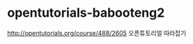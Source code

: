 opentutorials-babooteng2
========================

http://opentutorials.org/course/488/2605 오픈튜토리얼 따라잡기
